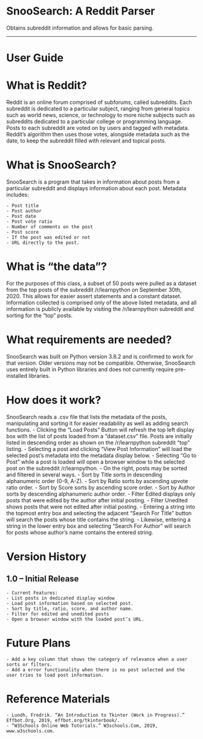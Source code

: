 # SnooSearch: A Reddit Parser
Obtains subreddit information and allows for basic parsing.
________________________________________
# User Guide

# What is Reddit?

Reddit is an online forum comprised of subforums, called subreddits. Each subreddit is dedicated to a particular subject, ranging from general topics such as world news, science, or technology to more niche subjects such as subreddits dedicated to a particular college or programming language. Posts to each subreddit are voted on by users and tagged with metadata. Reddit’s algorithm then uses those votes, alongside metadata such as the date, to keep the subreddit filled with relevant and topical posts.

# What is SnooSearch?

SnooSearch is a program that takes in information about posts from a particular subreddit and displays information about each post. Metadata includes:

    - Post title
    - Post author
    - Post date
    - Post vote ratio
    - Number of comments on the post
    - Post score
    - If the post was edited or not
    - URL directly to the post.

# What is “the data”?

For the purposes of this class, a subset of 50 posts were pulled as a dataset from the top posts of the subreddit /r/learnpython on September 30th, 2020. This allows for easier assert statements and a constant dataset. Information collected is comprised only of the above listed metadata, and all information is publicly available by visiting the /r/learnpython subreddit and sorting for the “top” posts.

# What requirements are needed?

SnooSearch was built on Python version 3.8.2 and is confirmed to work for that version. Older versions may not be compatible. Otherwise, SnooSearch uses entirely built in Python libraries and does not currently require pre-installed libraries.

# How does it work?

SnooSearch reads a .csv file that lists the metadata of the posts, manipulating and sorting it for easier readability as well as adding search functions.
    - Clicking the “Load Posts” Button will refresh the top left display box with the list of posts loaded from a “dataset.csv” file. Posts are initially listed in descending       order as shown on the /r/learnpython subreddit “top” listing.
    - Selecting a post and clicking “View Post Information” will load the selected post’s metadata into the metadata display below. 
    - Selecting “Go to Post” while a post is loaded will open a browser window to the selected post on the subreddit /r/learnpython.
    - On the right, posts may be sorted and filtered in several ways.
         - Sort by Title sorts in descending alphanumeric order (0-9, A-Z).
         - Sort by Ratio sorts by ascending upvote ratio order.
         - Sort by Score sorts by ascending score order.
         - Sort by Author sorts by descending alphanumeric author order.
         - Filter Edited displays only posts that were edited by the author after initial posting.
         - Filter Unedited shows posts that were not edited after initial posting.
         - Entering a string into the topmost entry box and selecting the adjacent “Search For Title” button will search the posts whose title contains the string.
         - Likewise, entering a string in the lower entry box and selecting “Search For Author” will search for posts whose author’s name contains the entered string.
  

# Version History

## 1.0 – Initial Release
    - Current Features:
    - List posts in dedicated display window
    - Load post information based on selected post.
    - Sort by title, ratio, score, and author name.
    - Filter for edited and unedited posts
    - Open a browser window with the loaded post’s URL.
 
# Future Plans
    - Add a key column that shows the category of relevance when a user sorts or filters.
    - Add a error functionality when there is no post selected and the user tries to load post information.




# Reference Materials
    - Lundh, Fredrik. “An Introduction to Tkinter (Work in Progress).” Effbot.Org, 2019, effbot.org/tkinterbook/.
    - “W3Schools Online Web Tutorials.” W3schools.Com, 2019, www.w3schools.com.
